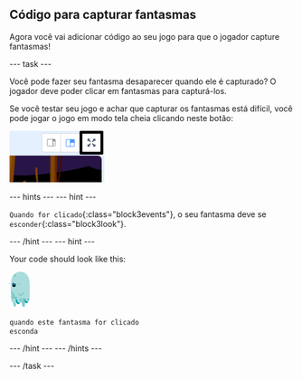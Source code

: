 ## Código para capturar fantasmas

Agora você vai adicionar código ao seu jogo para que o jogador capture fantasmas!

\--- task \---

Você pode fazer seu fantasma desaparecer quando ele é capturado? O jogador deve poder clicar em fantasmas para capturá-los.

Se você testar seu jogo e achar que capturar os fantasmas está difícil, você pode jogar o jogo em modo tela cheia clicando neste botão:

![screenshot](images/ghost-fullscreen-annotated.png)

\--- hints \--- \--- hint \---

`Quando for clicado`{:class="block3events"}, o seu fantasma deve se `esconder`{:class="block3look"}.

\--- /hint \--- \--- hint \---

Your code should look like this:

![ator do fantasma](images/ghost-sprite.png)

```blocks3
quando este fantasma for clicado
esconda
```

\--- /hint \--- \--- /hints \---

\--- /task \---